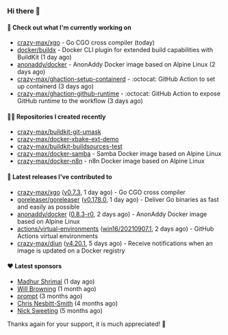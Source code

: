 ### Hi there 👋

#### 👷 Check out what I'm currently working on

- [crazy-max/xgo](https://github.com/crazy-max/xgo) - Go CGO cross compiler (today)
- [docker/buildx](https://github.com/docker/buildx) - Docker CLI plugin for extended build capabilities with BuildKit (1 day ago)
- [anonaddy/docker](https://github.com/anonaddy/docker) - AnonAddy Docker image based on Alpine Linux (2 days ago)
- [crazy-max/ghaction-setup-containerd](https://github.com/crazy-max/ghaction-setup-containerd) - :octocat: GitHub Action to set up containerd (3 days ago)
- [crazy-max/ghaction-github-runtime](https://github.com/crazy-max/ghaction-github-runtime) - :octocat: GitHub Action to expose GitHub runtime to the workflow (3 days ago)

#### 👨‍💻 Repositories I created recently

- [crazy-max/buildkit-git-umask](https://github.com/crazy-max/buildkit-git-umask)
- [crazy-max/docker-xbake-ext-demo](https://github.com/crazy-max/docker-xbake-ext-demo)
- [crazy-max/buildkit-buildsources-test](https://github.com/crazy-max/buildkit-buildsources-test)
- [crazy-max/docker-samba](https://github.com/crazy-max/docker-samba) - Samba Docker image based on Alpine Linux
- [crazy-max/docker-n8n](https://github.com/crazy-max/docker-n8n) - n8n Docker image based on Alpine Linux

#### 🚀 Latest releases I've contributed to

- [crazy-max/xgo](https://github.com/crazy-max/xgo) ([v0.7.3](https://github.com/crazy-max/xgo/releases/tag/v0.7.3), 1 day ago) - Go CGO cross compiler
- [goreleaser/goreleaser](https://github.com/goreleaser/goreleaser) ([v0.178.0](https://github.com/goreleaser/goreleaser/releases/tag/v0.178.0), 1 day ago) - Deliver Go binaries as fast and easily as possible
- [anonaddy/docker](https://github.com/anonaddy/docker) ([0.8.3-r0](https://github.com/anonaddy/docker/releases/tag/0.8.3-r0), 2 days ago) - AnonAddy Docker image based on Alpine Linux
- [actions/virtual-environments](https://github.com/actions/virtual-environments) ([win16/20210907.1](https://github.com/actions/virtual-environments/releases/tag/win16%2F20210907.1), 2 days ago) - GitHub Actions virtual environments
- [crazy-max/diun](https://github.com/crazy-max/diun) ([v4.20.1](https://github.com/crazy-max/diun/releases/tag/v4.20.1), 5 days ago) - Receive notifications when an image is updated on a Docker registry

#### ❤️ Latest sponsors
- [Madhur Shrimal](https://github.com/shrimalmadhur) (1 day ago)
- [Will Browning](https://github.com/willbrowningme) (1 month ago)
- [prompt](https://github.com/pr-mpt) (3 months ago)
- [Chris Nesbitt-Smith](https://github.com/chrisns) (4 months ago)
- [Nick Sweeting](https://github.com/pirate) (5 months ago)

Thanks again for your support, it is much appreciated! 🙏
